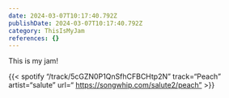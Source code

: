 ```yaml
---
date: 2024-03-07T10:17:40.792Z
publishDate: 2024-03-07T10:17:40.792Z
category: ThisIsMyJam
references: {}
---
```


This is my jam!

{{< spotify “/track/5cGZN0P1QnSfhCFBCHtp2N” track=“Peach” artist=“salute” url=“ https://songwhip.com/salute2/peach” >}}
